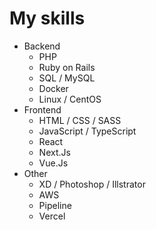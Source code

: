 # My skills
 - Backend
    - PHP
    - Ruby on Rails
    - SQL / MySQL
    - Docker
    - Linux / CentOS
 - Frontend
    - HTML / CSS / SASS
    - JavaScript / TypeScript
    - React
    - Next.Js
    - Vue.Js
 - Other
    - XD / Photoshop / Illstrator
    - AWS
    - Pipeline
    - Vercel